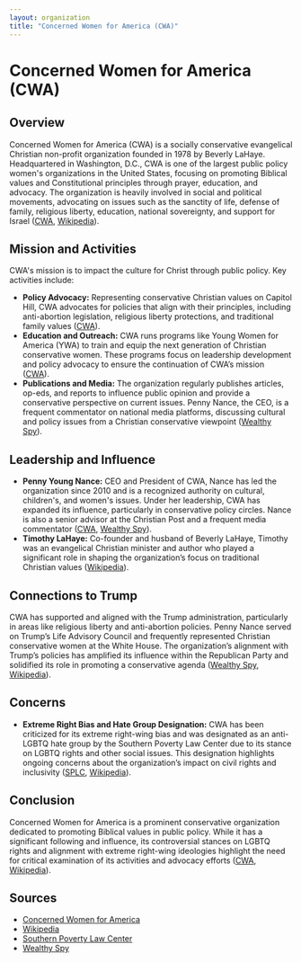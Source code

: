```yaml
---
layout: organization
title: "Concerned Women for America (CWA)"
---
```


# Concerned Women for America (CWA)

## Overview
Concerned Women for America (CWA) is a socially conservative evangelical Christian non-profit organization founded in 1978 by Beverly LaHaye. Headquartered in Washington, D.C., CWA is one of the largest public policy women's organizations in the United States, focusing on promoting Biblical values and Constitutional principles through prayer, education, and advocacy. The organization is heavily involved in social and political movements, advocating on issues such as the sanctity of life, defense of family, religious liberty, education, national sovereignty, and support for Israel ([CWA](https://concernedwomen.org), [Wikipedia](https://en.wikipedia.org/wiki/Concerned_Women_for_America)).

## Mission and Activities
CWA's mission is to impact the culture for Christ through public policy. Key activities include:
- **Policy Advocacy:** Representing conservative Christian values on Capitol Hill, CWA advocates for policies that align with their principles, including anti-abortion legislation, religious liberty protections, and traditional family values ([CWA](https://concernedwomen.org)).
- **Education and Outreach:** CWA runs programs like Young Women for America (YWA) to train and equip the next generation of Christian conservative women. These programs focus on leadership development and policy advocacy to ensure the continuation of CWA’s mission ([CWA](https://concernedwomen.org)).
- **Publications and Media:** The organization regularly publishes articles, op-eds, and reports to influence public opinion and provide a conservative perspective on current issues. Penny Nance, the CEO, is a frequent commentator on national media platforms, discussing cultural and policy issues from a Christian conservative viewpoint ([Wealthy Spy](https://wealthyspy.com)).

## Leadership and Influence
- **Penny Young Nance:** CEO and President of CWA, Nance has led the organization since 2010 and is a recognized authority on cultural, children's, and women's issues. Under her leadership, CWA has expanded its influence, particularly in conservative policy circles. Nance is also a senior advisor at the Christian Post and a frequent media commentator ([CWA](https://concernedwomen.org), [Wealthy Spy](https://wealthyspy.com)).
- **Timothy LaHaye:** Co-founder and husband of Beverly LaHaye, Timothy was an evangelical Christian minister and author who played a significant role in shaping the organization’s focus on traditional Christian values ([Wikipedia](https://en.wikipedia.org/wiki/Concerned_Women_for_America)).

## Connections to Trump
CWA has supported and aligned with the Trump administration, particularly in areas like religious liberty and anti-abortion policies. Penny Nance served on Trump’s Life Advisory Council and frequently represented Christian conservative women at the White House. The organization’s alignment with Trump’s policies has amplified its influence within the Republican Party and solidified its role in promoting a conservative agenda ([Wealthy Spy](https://wealthyspy.com), [Wikipedia](https://en.wikipedia.org/wiki/Concerned_Women_for_America)).

## Concerns
- **Extreme Right Bias and Hate Group Designation:** CWA has been criticized for its extreme right-wing bias and was designated as an anti-LGBTQ hate group by the Southern Poverty Law Center due to its stance on LGBTQ rights and other social issues. This designation highlights ongoing concerns about the organization’s impact on civil rights and inclusivity ([SPLC](https://www.splcenter.org), [Wikipedia](https://en.wikipedia.org/wiki/Concerned_Women_for_America)).

## Conclusion
Concerned Women for America is a prominent conservative organization dedicated to promoting Biblical values in public policy. While it has a significant following and influence, its controversial stances on LGBTQ rights and alignment with extreme right-wing ideologies highlight the need for critical examination of its activities and advocacy efforts ([CWA](https://concernedwomen.org), [Wikipedia](https://en.wikipedia.org/wiki/Concerned_Women_for_America)).

## Sources
- [Concerned Women for America](https://concernedwomen.org)
- [Wikipedia](https://en.wikipedia.org/wiki/Concerned_Women_for_America)
- [Southern Poverty Law Center](https://www.splcenter.org)
- [Wealthy Spy](https://wealthyspy.com)
